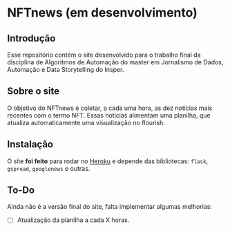 # NFTnews (em desenvolvimento)
## Introdução
Esse repositório contém o site desenvolvido para o trabalho final da disciplina de Algoritmos de Automação do master em Jornalismo de Dados, Automação e Data Storytelling do Insper.

## Sobre o site
O objetivo do NFTnews é coletar, a cada uma hora, as dez notícias mais recentes com o termo NFT. Essas notícias alimentam uma planilha, que atualiza automaticamente uma visualização no flourish.

## Instalação
O site **foi feito** para rodar no [Heroku](https://www.heroku.com/) e depende das bibliotecas: `flask`, `gspread`, `googlenews` e outras.


## To-Do
Ainda não é a versão final do site, falta implementar algumas melhorias:
- [ ] Atualização da planilha a cada X horas.
